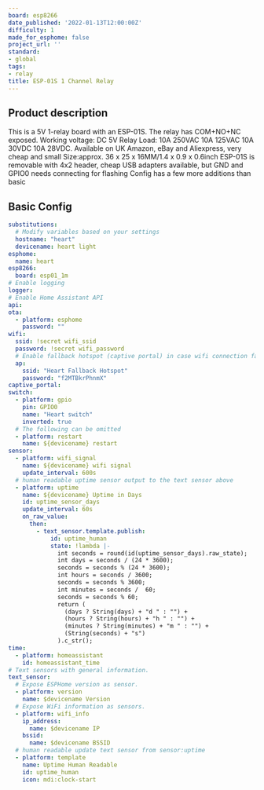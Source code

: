 ```yaml
---
board: esp8266
date_published: '2022-01-13T12:00:00Z'
difficulty: 1
made_for_esphome: false
project_url: ''
standard:
- global
tags:
- relay
title: ESP-01S 1 Channel Relay
---
```


## Product description

This is a 5V 1-relay board with an ESP-01S.
The relay has COM+NO+NC exposed.
Working voltage: DC 5V
Relay Load: 10A 250VAC 10A 125VAC 10A 30VDC 10A 28VDC.
Available on UK Amazon, eBay and Aliexpress, very cheap and small
Size:approx. 36 x 25 x 16MM/1.4 x 0.9 x 0.6inch
ESP-01S is removable with 4x2 header, cheap USB adapters available, but GND and GPIO0 needs connecting for flashing
Config has a few more additions than basic

## Basic Config

```yaml
substitutions:
  # Modify variables based on your settings
  hostname: "heart"
  devicename: heart light
esphome:
  name: heart
esp8266:
  board: esp01_1m
# Enable logging
logger:
# Enable Home Assistant API
api:
ota:
  - platform: esphome
    password: ""
wifi:
  ssid: !secret wifi_ssid
  password: !secret wifi_password
  # Enable fallback hotspot (captive portal) in case wifi connection fails
  ap:
    ssid: "Heart Fallback Hotspot"
    password: "f2MTBkrPhnmX"
captive_portal:
switch:
  - platform: gpio
    pin: GPIO0
    name: "Heart switch"
    inverted: true
  # The following can be omitted
  - platform: restart
    name: ${devicename} restart
sensor:
  - platform: wifi_signal
    name: ${devicename} wifi signal
    update_interval: 600s
  # human readable uptime sensor output to the text sensor above
  - platform: uptime
    name: ${devicename} Uptime in Days
    id: uptime_sensor_days
    update_interval: 60s
    on_raw_value:
      then:
        - text_sensor.template.publish:
            id: uptime_human
            state: !lambda |-
              int seconds = round(id(uptime_sensor_days).raw_state);
              int days = seconds / (24 * 3600);
              seconds = seconds % (24 * 3600);
              int hours = seconds / 3600;
              seconds = seconds % 3600;
              int minutes = seconds /  60;
              seconds = seconds % 60;
              return (
                (days ? String(days) + "d " : "") +
                (hours ? String(hours) + "h " : "") +
                (minutes ? String(minutes) + "m " : "") +
                (String(seconds) + "s")
              ).c_str();
time:
  - platform: homeassistant
    id: homeassistant_time
# Text sensors with general information.
text_sensor:
  # Expose ESPHome version as sensor.
  - platform: version
    name: $devicename Version
  # Expose WiFi information as sensors.
  - platform: wifi_info
    ip_address:
      name: $devicename IP
    bssid:
      name: $devicename BSSID
  # human readable update text sensor from sensor:uptime
  - platform: template
    name: Uptime Human Readable
    id: uptime_human
    icon: mdi:clock-start
```